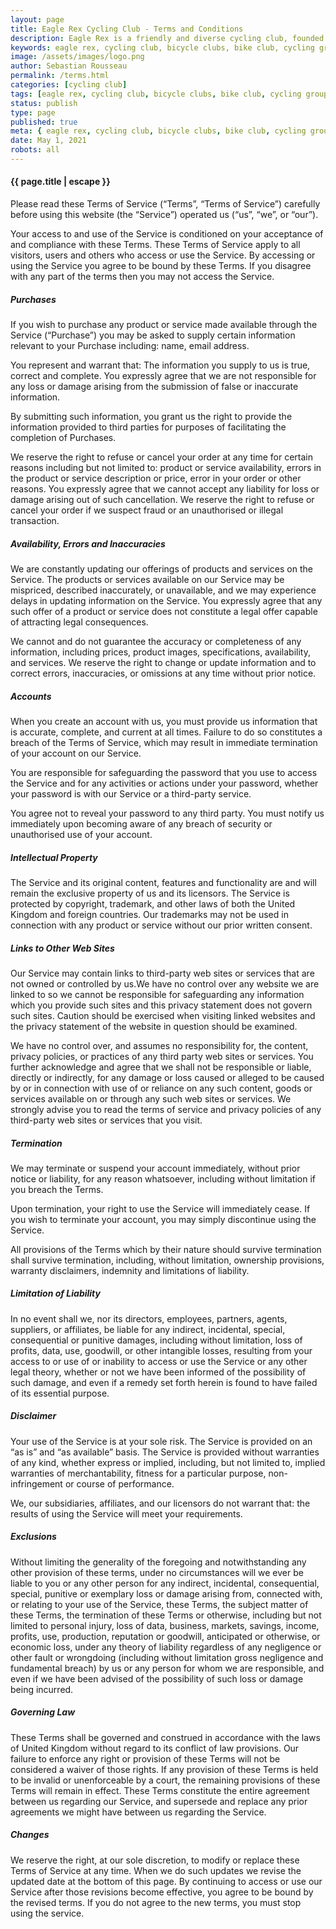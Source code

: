 ```yaml
---
layout: page
title: Eagle Rex Cycling Club - Terms and Conditions
description: Eagle Rex is a friendly and diverse cycling club, founded in 2021 and based in London, UK.
keywords: eagle rex, cycling club, bicycle clubs, bike club, cycling group, london, uk
image: /assets/images/logo.png
author: Sebastian Rousseau
permalink: /terms.html
categories: [cycling club]
tags: [eagle rex, cycling club, bicycle clubs, bike club, cycling group, london, uk]
status: publish
type: page
published: true
meta: { eagle rex, cycling club, bicycle clubs, bike club, cycling group, london, uk}
date: May 1, 2021 
robots: all
---
```


#### {{ page.title | escape }}

Please read these Terms of Service (“Terms”, “Terms of Service”) carefully before using this website (the “Service”) operated us (“us”, “we”, or “our”).

Your access to and use of the Service is conditioned on your acceptance of and compliance with these Terms. These Terms of Service apply to all visitors, users and others who access or use the Service. By accessing or using the Service you agree to be bound by these Terms. If you disagree with any part of the terms then you may not access the Service.

##### Purchases

If you wish to purchase any product or service made available through the Service (“Purchase”) you may be asked to supply certain information relevant to your Purchase including: name, email address.

You represent and warrant that: The information you supply to us is true, correct and complete. You expressly agree that we are not responsible for any loss or damage arising from the submission of false or inaccurate information.

By submitting such information, you grant us the right to provide the information provided to third parties for purposes of facilitating the completion of Purchases.

We reserve the right to refuse or cancel your order at any time for certain reasons including but not limited to: product or service availability, errors in the product or service description or price, error in your order or other reasons. You expressly agree that we cannot accept any liability for loss or damage arising out of such cancellation. We reserve the right to refuse or cancel your order if we suspect fraud or an unauthorised or illegal transaction.

##### Availability, Errors and Inaccuracies

We are constantly updating our offerings of products and services on the Service. The products or services available on our Service may be mispriced, described inaccurately, or unavailable, and we may experience delays in updating information on the Service. You expressly agree that any such offer of a product or service does not constitute a legal offer capable of attracting legal consequences.

We cannot and do not guarantee the accuracy or completeness of any information, including prices, product images, specifications, availability, and services. We reserve the right to change or update information and to correct errors, inaccuracies, or omissions at any time without prior notice.

##### Accounts

When you create an account with us, you must provide us information that is accurate, complete, and current at all times. Failure to do so constitutes a breach of the Terms of Service, which may result in immediate termination of your account on our Service.

You are responsible for safeguarding the password that you use to access the Service and for any activities or actions under your password, whether your password is with our Service or a third-party service.

You agree not to reveal your password to any third party. You must notify us immediately upon becoming aware of any breach of security or unauthorised use of your account.

##### Intellectual Property

The Service and its original content, features and functionality are and will remain the exclusive property of us and its licensors. The Service is protected by copyright, trademark, and other laws of both the United Kingdom and foreign countries. Our trademarks may not be used in connection with any product or service without our prior written consent.

##### Links to Other Web Sites

Our Service may contain links to third-party web sites or services that are not owned or controlled by us.We have no control over any website we are linked to so we cannot be responsible for safeguarding any information which you provide such sites and this privacy statement does not govern such sites. Caution should be exercised when visiting linked websites and the privacy statement of the website in question should be examined.

We have no control over, and assumes no responsibility for, the content, privacy policies, or practices of any third party web sites or services. You further acknowledge and agree that we shall not be responsible or liable, directly or indirectly, for any damage or loss caused or alleged to be caused by or in connection with use of or reliance on any such content, goods or services available on or through any such web sites or services. We strongly advise you to read the terms of service and privacy policies of any third-party web sites or services that you visit.

##### Termination

We may terminate or suspend your account immediately, without prior notice or liability, for any reason whatsoever, including without limitation if you breach the Terms.

Upon termination, your right to use the Service will immediately cease. If you wish to terminate your account, you may simply discontinue using the Service.

All provisions of the Terms which by their nature should survive termination shall survive termination, including, without limitation, ownership provisions, warranty disclaimers, indemnity and limitations of liability.

##### Limitation of Liability

In no event shall we, nor its directors, employees, partners, agents, suppliers, or affiliates, be liable for any indirect, incidental, special, consequential or punitive damages, including without limitation, loss of profits, data, use, goodwill, or other intangible losses, resulting from your access to or use of or inability to access or use the Service or any other legal theory, whether or not we have been informed of the possibility of such damage, and even if a remedy set forth herein is found to have failed of its essential purpose.

##### Disclaimer

Your use of the Service is at your sole risk. The Service is provided on an “as is” and “as available” basis. The Service is provided without warranties of any kind, whether express or implied, including, but not limited to, implied warranties of merchantability, fitness for a particular purpose, non-infringement or course of performance.

We, our subsidiaries, affiliates, and our licensors do not warrant that: the results of using the Service will meet your requirements.

##### Exclusions

Without limiting the generality of the foregoing and notwithstanding any other provision of these terms, under no circumstances will we ever be liable to you or any other person for any indirect, incidental, consequential, special, punitive or exemplary loss or damage arising from, connected with, or relating to your use of the Service, these Terms, the subject matter of these Terms, the termination of these Terms or otherwise, including but not limited to personal injury, loss of data, business, markets, savings, income, profits, use, production, reputation or goodwill, anticipated or otherwise, or economic loss, under any theory of liability regardless of any negligence or other fault or wrongdoing (including without limitation gross negligence and fundamental breach) by us or any person for whom we are responsible, and even if we have been advised of the possibility of such loss or damage being incurred.

##### Governing Law

These Terms shall be governed and construed in accordance with the laws of United Kingdom without regard to its conflict of law provisions. Our failure to enforce any right or provision of these Terms will not be considered a waiver of those rights. If any provision of these Terms is held to be invalid or unenforceable by a court, the remaining provisions of these Terms will remain in effect. These Terms constitute the entire agreement between us regarding our Service, and supersede and replace any prior agreements we might have between us regarding the Service.

##### Changes

We reserve the right, at our sole discretion, to modify or replace these Terms of Service at any time. When we do such updates we revise the updated date at the bottom of this page. By continuing to access or use our Service after those revisions become effective, you agree to be bound by the revised terms. If you do not agree to the new terms, you must stop using the service.
